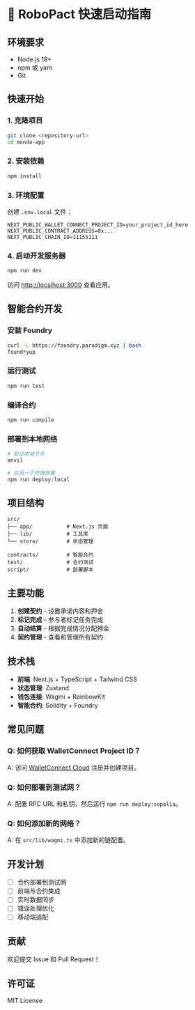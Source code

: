 # 🚀 RoboPact 快速启动指南

## 环境要求

- Node.js 18+ 
- npm 或 yarn
- Git

## 快速开始

### 1. 克隆项目
```bash
git clone <repository-url>
cd monda-app
```

### 2. 安装依赖
```bash
npm install
```

### 3. 环境配置
创建 `.env.local` 文件：
```env
NEXT_PUBLIC_WALLET_CONNECT_PROJECT_ID=your_project_id_here
NEXT_PUBLIC_CONTRACT_ADDRESS=0x...
NEXT_PUBLIC_CHAIN_ID=11155111
```

### 4. 启动开发服务器
```bash
npm run dev
```

访问 [http://localhost:3000](http://localhost:3000) 查看应用。

## 智能合约开发

### 安装 Foundry
```bash
curl -L https://foundry.paradigm.xyz | bash
foundryup
```

### 运行测试
```bash
npm run test
```

### 编译合约
```bash
npm run compile
```

### 部署到本地网络
```bash
# 启动本地节点
anvil

# 在另一个终端部署
npm run deploy:local
```

## 项目结构

```
src/
├── app/           # Next.js 页面
├── lib/           # 工具库
└── store/         # 状态管理

contracts/         # 智能合约
test/              # 合约测试
script/            # 部署脚本
```

## 主要功能

1. **创建契约** - 设置承诺内容和押金
2. **标记完成** - 参与者标记任务完成
3. **自动结算** - 根据完成情况分配押金
4. **契约管理** - 查看和管理所有契约

## 技术栈

- **前端**: Next.js + TypeScript + Tailwind CSS
- **状态管理**: Zustand
- **钱包连接**: Wagmi + RainbowKit
- **智能合约**: Solidity + Foundry

## 常见问题

### Q: 如何获取 WalletConnect Project ID？
A: 访问 [WalletConnect Cloud](https://cloud.walletconnect.com/) 注册并创建项目。

### Q: 如何部署到测试网？
A: 配置 RPC URL 和私钥，然后运行 `npm run deploy:sepolia`。

### Q: 如何添加新的网络？
A: 在 `src/lib/wagmi.ts` 中添加新的链配置。

## 开发计划

- [ ] 合约部署到测试网
- [ ] 前端与合约集成
- [ ] 实时数据同步
- [ ] 错误处理优化
- [ ] 移动端适配

## 贡献

欢迎提交 Issue 和 Pull Request！

## 许可证

MIT License
